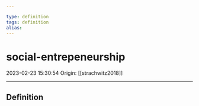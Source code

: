 ```yaml
---

type: definition
tags: definition
alias:
---
```


# social-entrepeneurship

2023-02-23 15:30:54
Origin: [[strachwitz2018]] 

---

## Definition
